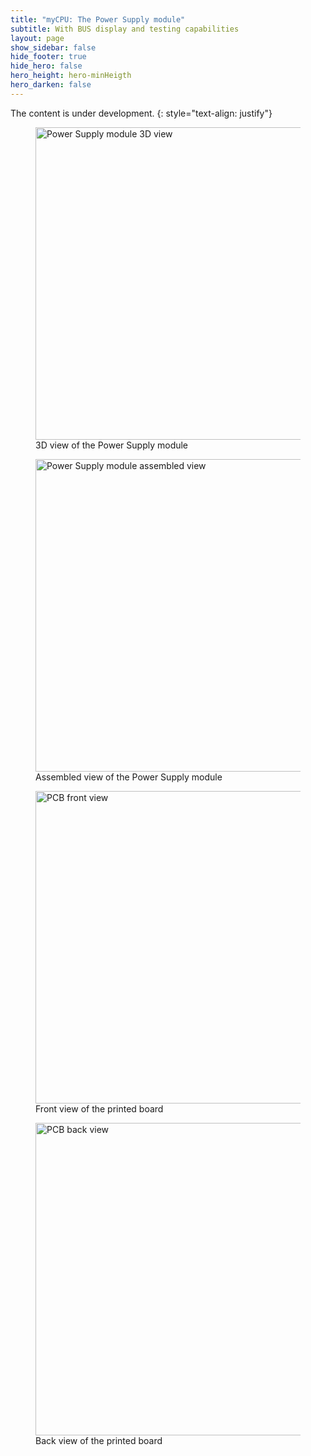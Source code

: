 ```yaml
---
title: "myCPU: The Power Supply module"
subtitle: With BUS display and testing capabilities 
layout: page
show_sidebar: false
hide_footer: true
hide_hero: false
hero_height: hero-minHeigth
hero_darken: false
---
```

The content is under development.
{: style="text-align: justify"}

<figure class="center">
    <img src="{{ site.baseurl }}/img/mycpu/modules/power/power_3d.png" alt="Power Supply module 3D view" title="3D view of the Power Supply module" width="500px">
    <figcaption>3D view of the Power Supply module</figcaption>
</figure>
<figure class="center">
    <img src="{{ site.baseurl }}/img/mycpu/modules/power/power_assembled.png" alt="Power Supply module assembled view" title="Assembled view of the Power Supply module" width="500px">
    <figcaption>Assembled view of the Power Supply module</figcaption>
</figure>
<figure class="center">
    <img src="{{ site.baseurl }}/img/mycpu/modules/power/power_clear_front.png" alt="PCB front view" title="Front view of the printed board" width="500px">
    <figcaption>Front view of the printed board</figcaption>
</figure>
<figure class="center">
    <img src="{{ site.baseurl }}/img/mycpu/modules/power/power_clear_back.png" alt="PCB back view" title="Back view of the printed board" width="500px">
    <figcaption>Back view of the printed board</figcaption>
</figure>
